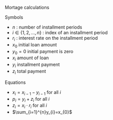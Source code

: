 Mortage calculations

Symbols

- $n$ : number of installment periods
- $i\in\{1,2,...,n\}$ : index of an installment period
- $r_{i}$ : interest rate on the installment period
- $x_{0}$ initial loan amount
- $y_{0}=0$ initial payment is zero
- $x_{i}$ amount of loan
- $y_{i}$ installment payment
- $z_{i}$ total payment

Equations

- $x_{i}=x_{i-1}-y_{i-1}$ for all $i$
- $p_{i}=y_{i}+z_{i}$ for all $i$
- $z_{i}=x_{i}\cdot r_{i}$ for all $i$
- $\sum_{i=1}^{n}y_{i}=x_{0}$

